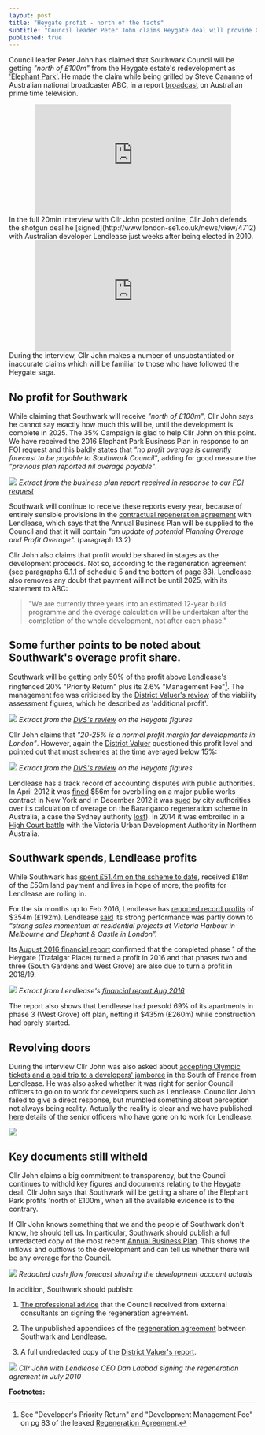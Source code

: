 ```yaml
---
layout: post
title: "Heygate profit - north of the facts"
subtitle: "Council leader Peter John claims Heygate deal will provide Council with 'north of £100m profit'"
published: true
---
```

Council leader Peter John has claimed that Southwark Council will be getting _"north of £100m"_ from the Heygate estate's redevelopment as ['Elephant Park'](http://www.elephantpark.co.uk). He made the claim while being grilled by Steve Cananne of Australian national broadcaster 
ABC, in a report [broadcast](http://www.abc.net.au/news/2016-11-11/homes-for-profit-not-people./8019560) on Australian prime time television.
<center>
<iframe width="400" height="225" 
src="https://www.youtube.com/embed/3ZrDvxOAV5A" align="center" frameborder="0" 
allowfullscreen></iframe>
</center>
In the full 20min interview with Cllr John posted online, Cllr John defends the shotgun deal he [signed](http://www.london-se1.co.uk/news/view/4712) with Australian developer Lendlease just weeks after being elected in 2010.
<center>
<iframe width="400" height="225" 
src="https://www.youtube.com/embed/gq_QpqIArGg" align="center" frameborder="0" 
allowfullscreen></iframe>
</center>
During the interview, Cllr John makes a number of unsubstantiated or inaccurate claims which will be familiar to those who have followed the Heygate saga. 

## No profit for Southwark
While claiming that Southwark will receive _"north of £100m"_, Cllr John says he cannot say exactly how much this will be, until the development is complete in 2025. The 35% Campaign is glad to help Cllr John on this point. We have received the 2016 Elephant Park Business Plan in response to an [FOI request](https://www.whatdotheyknow.com/request/heygate_estate_regeneration_annu) and this baldly [states](http://35percent.org/2016-05-11-no-profit-share-the-true-value-of-the-heygate-regeneration/) that _"no profit overage is currently forecast to be payable to Southwark Council"_, adding for good measure the _"previous plan reported nil overage payable"_.

![](http://35percent.org/img/ElephantParkBusinessPlanFeb2016.png)
*Extract from the business plan report received in response to our [FOI request](https://www.whatdotheyknow.com/request/heygate_estate_regeneration_annu)*

Southwark will continue to receive these reports every year, because of entirely sensible provisions in the [contractual regeneration agreement](https://southwarknotes.files.wordpress.com/2013/02/ra.pdf) with Lendlease, which says that the Annual Business Plan will be supplied to the Council and that it will contain _"an update of potential Planning Overage and Profit Overage"._ (paragraph 13.2)

Cllr John also claims that profit would be shared in stages as the development proceeds.
Not so, according to the regeneration agreement (see paragraphs 6.1.1 of schedule 5 and the bottom of page 83). Lendlease also removes any doubt that payment will not be until 2025, with its statement to ABC: 

>"We are currently three years into an estimated 12-year build programme and the overage calculation will be undertaken after the completion of the whole development, not after each phase." 

## Some further points to be noted about Southwark's overage profit share.
Southwark will be getting only 50% of the profit above Lendlease's ringfenced 20% "Priority Return" plus its 2.6% "Management Fee"[^1]. The management fee was criticised by the [District Valuer's review](http://crappistmartin.github.io/images/DVSreport_HeygateOutline.pdf) of the viability assessment figures, which he described as 'additional profit'.

![](/img/DVSreport_managementfee.png)
*Extract from the [DVS's review](http://crappistmartin.github.io/images/DVSreport_HeygateOutline.pdf) on the Heygate figures*

Cllr John claims that _"20-25% is a normal profit margin for developments in London"_. However, again the [District Valuer](https://www.gov.uk/government/organisations/district-valuer-services-dvs/about) questioned this profit level and pointed out that most schemes at the time averaged below 15%:

![](/img/DVSacceptablereturn.png)
*Extract from the [DVS's review](http://crappistmartin.github.io/images/DVSreport_HeygateOutline.pdf) on the Heygate figures*

Lendlease has a track record of accounting disputes with public authorities. In April 2012 it was [fined](http://www.nytimes.com/2012/04/25/nyregion/lend-lease-expected-to-admit-to-fraud-scheme.html) $56m for overbilling on a major public works contract in New York and in December 2012 it was [sued](http://www.smh.com.au/nsw/valuation-dispute-poses-threat-to-1b-return-from-barangaroo-20121206-2ay9e.html) by city authorities over its calculation of overage on the Barangaroo regeneration scheme in Australia, a case the Sydney authority [lost](http://www.smh.com.au/nsw/barangaroo-public-works-in-doubt-after-government-loses-court-battle-with-lend-lease-20140821-106lke.html)). In 2014 it was embroiled in a [High Court battle](http://www.pitcher.com.au/news/lend-lease-decision-impact-property-development-arrangements) with the Victoria Urban Development Authority in Northern Australia.

## Southwark spends, Lendlease profits
While Southwark has [spent £51.4m on the scheme to date](http://35percent.org/heygate-regeneration-faq/#decant-costs), received £18m of the £50m land payment and lives in hope of more, the profits for Lendlease are rolling in. 

For the six months up to Feb 2016, Lendlease has [reported record profits](http://www.afr.com/real-estate/commercial/lendlease-firsthalf-net-profit-rises-121pc-to-354-million-20160216-gmvxux) of $354m (£192m). Lendlease [said](http://www.smh.com.au/business/property/lendlease-reports-a-3538-million-profit-20160216-gmvo2z.html) its strong performance was partly down to _“strong sales momentum at residential projects at Victoria Harbour in Melbourne and Elephant & Castle in London”._ 

Its [August 2016 financial report](/img/LLfinancialreport_aug2016.pdf) confirmed that the completed phase 1 of the Heygate (Trafalgar Place) turned a profit in 2016 and that phases two and three (South Gardens and West Grove) are also due to turn a profit in 2018/19.

![](/img/llprofitprofile.png)
*Extract from Lendlease's [financial report Aug 2016](/img/LLfinancialreport_aug2016.pdf)*

The report also shows that Lendlease had presold 69% of its apartments in phase 3 (West Grove) off plan, netting it $435m (£260m) while construction had barely started. 

## Revolving doors
During the interview Cllr John was also asked about [accepting Olympic tickets and a paid trip to a developers' jamboree](http://embed.verite.co/timeline/?source=0Aprl6XcACewydEhRaWFOLVBfUjBSVW1HUGVZNEhGeFE&font=Bevan-PotanoSans&maptype=toner&lang=en&hash_bookmark=true&start_zoom_adjust=2&height=650#33) in the South of France from Lendlease. He was also asked whether it was right for senior Council officers to go on to work for developers such as Lendlease. Councillor John failed to give a direct response, but mumbled something about perception not always being reality. Actually the reality is clear and we have published [here](http://35percent.org/revolving-doors/) details of the senior officers who have gone on to work for Lendlease. 

![](http://farm9.staticflickr.com/8244/8637497136_d25afc426a.jpg)

## Key documents still witheld
Cllr John claims a big commitment to transparency, but the Council continues to withold key figures and documents relating to the Heygate deal. Cllr John says that Southwark will be getting a share of the Elephant Park profits 'north of £100m', when all the available evidence is to the contrary.

If Cllr John knows something that we and the people of Southwark don't know, he should tell us. In particular, Southwark should publish a full unredacted copy of the most recent [Annual Business Plan](https://www.whatdotheyknow.com/request/heygate_estate_regeneration_annu). This shows the inflows and outflows to the development and can tell us whether there will be any overage for the Council.

![](/img/RAcashflowforecast.png)
*Redacted cash flow forecast showing the development account actuals*

In addition, Southwark should publish:

1. [The professional advice](https://www.whatdotheyknow.com/request/financial_advice_on_signing_rege) that the Council received from external consultants on signing the regeneration agreement.

2. The unpublished appendices of the [regeneration agreement](https://southwarknotes.files.wordpress.com/2013/02/ra.pdf) between Southwark and Lendlease.

3. A full undredacted copy of the [District Valuer's report](http://crappistmartin.github.io/images/DVSreport_HeygateOutline.pdf).

  
![](http://www.london-se1.co.uk/news/imageuploads/1280161383_62.49.27.213.jpg)
*Cllr John with Lendlease CEO Dan Labbad signing the regeneration agrement in July 2010*


__Footnotes:__

[^1]: See "Developer's Priority Return" and "Development Management Fee" on pg 83 of the leaked [Regeneration Agreement](http://southwarknotes.files.wordpress.com/2013/02/ra.pdf).

